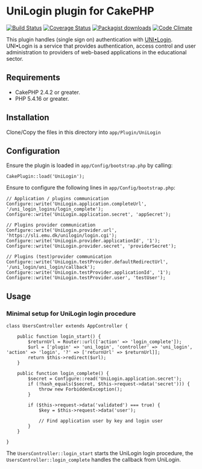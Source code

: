 # UniLogin plugin for CakePHP

[![Build Status](https://travis-ci.org/Oefenweb/cakephp-uni-login.png?branch=master)](https://travis-ci.org/Oefenweb/cakephp-uni-login) [![Coverage Status](https://coveralls.io/repos/Oefenweb/cakephp-uni-login/badge.png)](https://coveralls.io/r/Oefenweb/cakephp-uni-login) [![Packagist downloads](http://img.shields.io/packagist/dt/Oefenweb/cakephp-uni-login.svg)](https://packagist.org/packages/oefenweb/cakephp-uni-login) [![Code Climate](https://codeclimate.com/github/Oefenweb/cakephp-uni-login/badges/gpa.svg)](https://codeclimate.com/github/Oefenweb/cakephp-uni-login)

This plugin handles (single sign on) authentication with
[UNI•Login](http://www.stil.dk/It-og-administration/Brugere-og-adgangsstyring/For-laerere-og-elever). UNI•Login is a
service that provides authentication, access control and user administration to providers of web-based applications in
the educational sector.

## Requirements

* CakePHP 2.4.2 or greater.
* PHP 5.4.16 or greater.

## Installation

Clone/Copy the files in this directory into `app/Plugin/UniLogin`

## Configuration

Ensure the plugin is loaded in `app/Config/bootstrap.php` by calling:

```
CakePlugin::load('UniLogin');
```

Ensure to configure the following lines in `app/Config/bootstrap.php`:

```
// Application / plugins communication
Configure::write('UniLogin.application.completeUrl', '/uni_login_logins/login_complete');
Configure::write('UniLogin.application.secret', 'appSecret');

// Plugins provider communication
Configure::write('UniLogin.provider.url', 'https://sli.emu.dk/unilogin/login.cgi');
Configure::write('UniLogin.provider.applicationId', '1');
Configure::write('UniLogin.provider.secret', 'providerSecret');

// Plugins (test)provider communication
Configure::write('UniLogin.testProvider.defaultRedirectUrl', '/uni_login/uni_login/callback');
Configure::write('UniLogin.testProvider.applicationId', '1');
Configure::write('UniLogin.testProvider.user', 'testUser');
```

## Usage

### Minimal setup for UniLogin login procedure

```
class UsersController extends AppController {

	public function login_start() {
		$returnUrl = Router::url(['action' => 'login_complete']);
		$url = ['plugin' => 'uni_login', 'controller' => 'uni_login', 'action' => 'login', '?' => ['returnUrl' => $returnUrl]];
		return $this->redirect($url);
	}

	public function login_complete() {
		$secret = Configure::read('UniLogin.application.secret');
		if (!hash_equals($secret, $this->request->data('secret'))) {
			throw new ForbiddenException();
		}

		if ($this->request->data('validated') === true) {
			$key = $this->request->data('user');

			// Find application user by key and login user
		}
	}

}

```

The `UsersController::login_start` starts the UniLogin login procedure, the `UsersController::login_complete` handles the callback from UniLogin.
